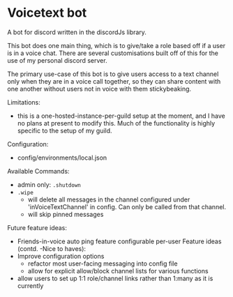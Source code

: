 # Voicetext bot

A bot for discord written in the discordJs library. 

This bot does one main thing, which is to give/take a role based off if a user is in a voice chat. There are several customisations built off of this for the use of my personal discord server.

The primary use-case of this bot is to give users access to a text channel only when they are in a voice call together, so they can share content with one another without users not in voice with them stickybeaking.

Limitations:
- this is a one-hosted-instance-per-guild setup at the moment, and I have no plans at present to modify this. Much of the functionality is highly specific to the setup of my guild. 


Configuration:
- config/environments/local.json 

Available Commands:
- admin only: `.shutdown`
- `.wipe` 
  - will delete all messages in the channel configured under 'inVoiceTextChannel' in config. Can only be called from that channel.
  - will skip pinned messages 

Future feature ideas:
- Friends-in-voice auto ping feature 
 configurable per-user 
Feature ideas (contd. -Nice to haves): 
- Improve configuration options 
  - refactor most user-facing messaging into config file
  - allow for explicit allow/block channel lists for various functions
- allow users to set up 1:1 role/channel links rather than 1:many as it is currently 
